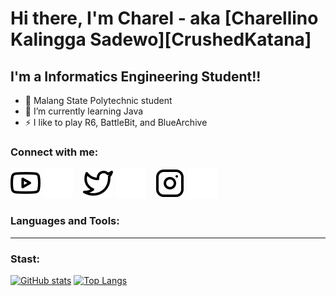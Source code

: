 # Hi there, I'm Charel - aka [Charellino Kalingga Sadewo][CrushedKatana]

## I'm a Informatics Engineering Student!!

- 🔭 Malang State Polytechnic student
- 🌱 I’m currently learning Java
- ⚡ I like to play R6, BattleBit, and BlueArchive

### Connect with me:

[![website](./img/youtube-light.svg)](https://youtube.com/@crushedkatana?si=XAxB8u6APR5yI7RJ#gh-light-mode-only)
[![website](./img/youtube-dark.svg)](https://youtube.com/@crushedkatana?si=XAxB8u6APR5yI7RJ#gh-dark-mode-only)
&nbsp;&nbsp;
[![website](./img/twitter-light.svg)](https://twitter.com/CrushedKatana#gh-light-mode-only)
[![website](./img/twitter-dark.svg)](https://twitter.com/CrushedKatana#gh-dark-mode-only)
&nbsp;&nbsp;
[![website](./img/instagram-light.svg)](https://instagram.com/crushedkatana#gh-light-mode-only)
[![website](./img/instagram-dark.svg)](https://instagram.com/crushedkatana#gh-dark-mode-only)
&nbsp;&nbsp;

### Languages and Tools:




---

### Stast:

[![GitHub stats](https://github-readme-stats.vercel.app/api?username=CrushedKatana&show_icons=true&theme=merko)](https://github.com/Crushedkatana)
[![Top Langs](https://github-readme-stats.vercel.app/api/top-langs/?username=CrushedKatana&layout=compact&theme=merko)](https://github.com/CrushedKatana)
